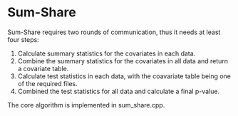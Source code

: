 # Sum-Share

Sum-Share requires two rounds of communication, thus it needs at least four steps:
1. Calculate summary statistics for the covariates in each data. 
2. Combine the summary statistics for the covariates in all data and return a covariate table. 
3. Calculate test statistics in each data, with the coavariate table being one of the required files. 
4. Combined the test statistics for all data and calculate a final p-value. 

The core algorithm is implemented in sum_share.cpp.



